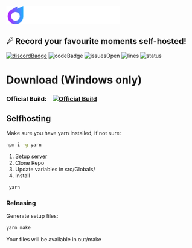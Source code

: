 <img src="https://github.com/sshcrack/clipture/blob/master/src/assets/renderer/logo_text.svg?raw=true" width="300"></img>
## ☄ Record your favourite moments self-hosted!
[![discordBadge](https://img.shields.io/discord/638769122330804234?style=for-the-badge&color=7289da)](https://discord.gg/WHYhUF4)
![codeBadge](https://img.shields.io/github/languages/code-size/sshcrack/clipture?style=for-the-badge)
![issuesOpen](https://img.shields.io/github/issues/sshcrack/clipture?style=for-the-badge)
![lines](https://img.shields.io/tokei/lines/github/sshcrack/clipture?style=for-the-badge)
![status](https://img.shields.io/github/workflow/status/sshcrack/clipture/Release?style=for-the-badge)

# Download (Windows only)
### Official Build:&nbsp;&nbsp;&nbsp;&nbsp;[![Official Build](https://custom-icon-badges.herokuapp.com/badge/-Download-blue?style=for-the-badge&logo=download&logoColor=white)](https://clipture.sshcrack.me/api/download)

## Selfhosting
Make sure you have yarn installed, if not sure:
```bash
npm i -g yarn
```

1. [Setup server](https://github.com/sshcrack/clipture-server)
2. Clone Repo
3. Update variables in src/Globals/
4. Install
 ```bash
  yarn
 ```

### Releasing
Generate setup files:
```bash
yarn make
```
Your files will be available in out/make
